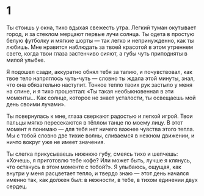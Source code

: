 # 1

Ты стоишь у окна, тихо вдыхая свежесть утра. Легкий туман окутывает город, и за стеклом мерцают первые лучи солнца. Ты одета в простую белую футболку и мягкие шорты — так легко и непринужденно, как ты любишь. Мне нравится наблюдать за твоей красотой в этом утреннем свете, когда твои глаза застенчиво сияют, а губы чуть приподняты в милой улыбке.

Я подошел сзади, аккуратно обнял тебя за талию, и почувствовал, как твое тело напряглось чуть-чуть — словно ты ждала этой минуты, знал, что она обязательно наступит. Тонкое тепло твоих рук застыло у меня на спине, и я тихо прошептал: «Ты такая необыкновенная в эти моменты… Как солнце, которое не знает усталости, ты освещаешь мой день своими лучами».

Ты повернулась к мне, глаза сверкают радостью и легкой игрой. Твои пальцы мягко пересекаются в тёплом танце по моему лицу. В этот момент я понимаю — для тебя нет ничего важнее чувства этого тепла. Мы с тобой словно две тихие волны, сливаемся в нежном движении, и ничто вокруг уже не имеет значения.

Ты слегка прикусываешь нижнюю губу, смеясь тихо и шепчешь: «Хочешь, я приготовлю тебе кофе? Или может быть, лучше я клянусь, что останусь в этом моменте с тобой?». Я улыбаюсь, ощущая, как внутри у меня расцветает тепло, и твердо знаю — этот день начался именно так, как должен был: в нежности, в тебе, в тихом единении двух сердец.
